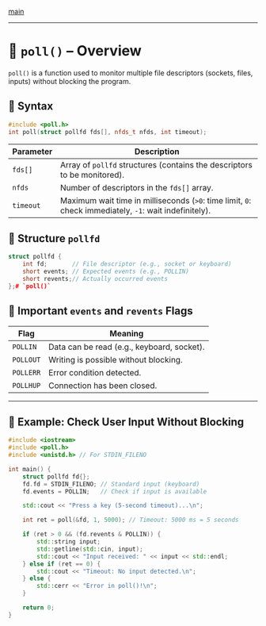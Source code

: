 [main](/)

---

# **🔹 `poll()` – Overview**  
`poll()` is a function used to monitor multiple file descriptors (sockets, files, inputs) without blocking the program.

## **📌 Syntax**
```cpp
#include <poll.h>
int poll(struct pollfd fds[], nfds_t nfds, int timeout);
```
| Parameter  | Description |
|------------|-------------|
| `fds[]`    | Array of `pollfd` structures (contains the descriptors to be monitored). |
| `nfds`     | Number of descriptors in the `fds[]` array. |
| `timeout`  | Maximum wait time in milliseconds (`>0`: time limit, `0`: check immediately, `-1`: wait indefinitely). |

## **📌 Structure `pollfd`**
```cpp
struct pollfd {
    int fd;       // File descriptor (e.g., socket or keyboard)
    short events; // Expected events (e.g., POLLIN)
    short revents;// Actually occurred events
};# `poll()`  

```

## **📌 Important `events` and `revents` Flags**
| Flag       | Meaning |
|------------|----------|
| `POLLIN`   | Data can be read (e.g., keyboard, socket). |
| `POLLOUT`  | Writing is possible without blocking. |
| `POLLERR`  | Error condition detected. |
| `POLLHUP`  | Connection has been closed. |

---

## **🔹 Example: Check User Input Without Blocking**
```cpp
#include <iostream>
#include <poll.h>
#include <unistd.h> // For STDIN_FILENO

int main() {
    struct pollfd fd{};
    fd.fd = STDIN_FILENO; // Standard input (keyboard)
    fd.events = POLLIN;   // Check if input is available

    std::cout << "Press a key (5-second timeout)...\n";

    int ret = poll(&fd, 1, 5000); // Timeout: 5000 ms = 5 seconds

    if (ret > 0 && (fd.revents & POLLIN)) {
        std::string input;
        std::getline(std::cin, input);
        std::cout << "Input received: " << input << std::endl;
    } else if (ret == 0) {
        std::cout << "Timeout: No input detected.\n";
    } else {
        std::cerr << "Error in poll()!\n";
    }

    return 0;
}
```